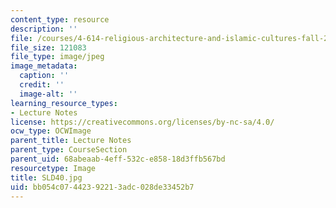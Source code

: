 ```yaml
---
content_type: resource
description: ''
file: /courses/4-614-religious-architecture-and-islamic-cultures-fall-2002/bb054c07442392213adc028de33452b7_SLD40.jpg
file_size: 121083
file_type: image/jpeg
image_metadata:
  caption: ''
  credit: ''
  image-alt: ''
learning_resource_types:
- Lecture Notes
license: https://creativecommons.org/licenses/by-nc-sa/4.0/
ocw_type: OCWImage
parent_title: Lecture Notes
parent_type: CourseSection
parent_uid: 68abeaab-4eff-532c-e858-18d3ffb567bd
resourcetype: Image
title: SLD40.jpg
uid: bb054c07-4423-9221-3adc-028de33452b7
---
```

